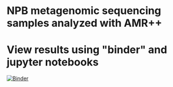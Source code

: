# NPB metagenomic sequencing samples analyzed with AMR++


# View results using "binder" and jupyter notebooks

[![Binder](https://mybinder.org/badge_logo.svg)](https://mybinder.org/v2/gh/TheNoyesLab/NPB_samples.git/master?filepath=https%3A%2F%2Fgithub.com%2FTheNoyesLab%2FNPB_samples%2Fblob%2Fmaster%2FJupyter_metagenomic_analysis.ipynb)
